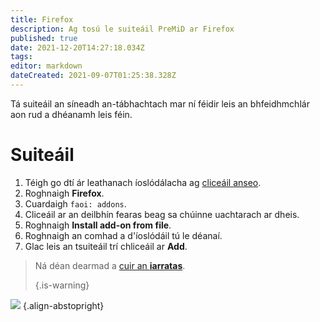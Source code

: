 ```yaml
---
title: Firefox
description: Ag tosú le suiteáil PreMiD ar Firefox
published: true
date: 2021-12-20T14:27:18.034Z
tags:
editor: markdown
dateCreated: 2021-09-07T01:25:38.328Z
---
```


Tá suiteáil an síneadh an-tábhachtach mar ní féidir leis an bhfeidhmchlár aon rud a dhéanamh leis féin.

# Suiteáil
1. Téigh go dtí ár leathanach íoslódálacha ag [cliceáil anseo](https://premid.app/downloads).
2. Roghnaigh **Firefox**.
3. Cuardaigh `faoi: addons`.
4. Cliceáil ar an deilbhín fearas beag sa chúinne uachtarach ar dheis.
5. Roghnaigh **Install add-on from file**.
6. Roghnaigh an comhad a d'íoslódáil tú le déanaí.
7. Glac leis an tsuiteáil trí chliceáil ar **Add**.

> Ná déan dearmad a [cuir an **iarratas**](/suiteáil).
>
> {.is-warning}

![](https://img.icons8.com/color/2x/firefox.png) {.align-abstopright}
